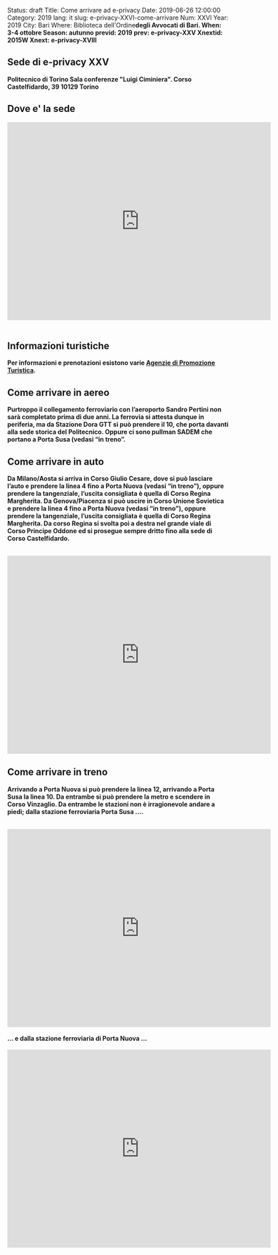 Status: draft
Title: Come arrivare ad e-privacy
Date: 2019-06-26 12:00:00
Category: 2019
lang: it
slug: e-privacy-XXVI-come-arrivare
Num: XXVI
Year: 2019
City: Bari
Where: Biblioteca dell'Ordine<b/>degli Avvocati di Bari.
When: 3-4 ottobre
Season: autunno
previd: 2019
prev: e-privacy-XXV
Xnextid: 2015W
Xnext: e-privacy-XVIII


<h2>Sede di e-privacy XXV</h2>

Politecnico di Torino
Sala conferenze "Luigi Ciminiera".
Corso Castelfidardo, 39
10129 Torino


<h2>Dove e' la sede</h2>

<iframe src="https://www.google.com/maps/embed?pb=!1m23!1m12!1m3!1d2818.1097800386046!2d7.657936015544081!3d45.06328407909825!2m3!1f0!2f0!3f0!3m2!1i1024!2i768!4f13.1!4m8!3e6!4m0!4m5!1s0x47886d1903ca7c67%3A0x3f3cc37977fac37b!2sCorso+Castelfidardo%2C+39%2C+10129+Torino+TO!3m2!1d45.0632841!2d7.6601247!5e0!3m2!1sit!2sit!4v1548697391265" width="600" height="450" frameborder="0" style="border:0" allowfullscreen></iframe>
<br><br>
<h2>Informazioni turistiche</h2>

Per informazioni e prenotazioni esistono varie <a href="https://www.visitatorino.com/informazioni-varie/uffici-turistici/" target="_blank" title="APT Torino">Agenzie di Promozione Turistica</a>.</p>

<h2>Come arrivare in aereo</h2>

Purtroppo il collegamento ferroviario con l’aeroporto Sandro Pertini non sarà completato prima di due anni. La ferrovia si attesta dunque in periferia, ma da Stazione Dora GTT si può prendere il 10, che porta davanti alla sede storica del Politecnico. Oppure ci sono pullman SADEM che portano a Porta Susa (vedasi “in treno”.

<h2>Come arrivare in auto</h2>

Da Milano/Aosta si arriva in Corso Giulio Cesare, dove si può lasciare l’auto e prendere la linea 4 fino a Porta Nuova (vedasi “in treno”), oppure prendere la tangenziale, l’uscita consigliata è quella di Corso Regina Margherita.
Da Genova/Piacenza si può uscire in Corso Unione Sovietica e prendere la linea 4 fino a Porta Nuova (vedasi “in treno”), oppure prendere la tangenziale, l’uscita consigliata è quella di Corso Regina Margherita.
Da corso Regina si svolta poi a destra nel grande viale di Corso Principe Oddone ed si prosegue sempre dritto fino alla sede di Corso Castelfidardo.
<br><br>
<iframe src="https://www.google.com/maps/embed?pb=!1m20!1m8!1m3!1d22537.8208341492!2d7.620087205249021!3d45.08117747729759!3m2!1i1024!2i768!4f13.1!4m9!3e0!4m3!3m2!1d45.1046567!2d7.6028391!4m3!3m2!1d45.0651631!2d7.6604719999999995!5e0!3m2!1sit!2sit!4v1548857561433" width="600" height="450" frameborder="0" style="border:0" allowfullscreen></iframe>


<h2>Come arrivare in treno</h2>

Arrivando a Porta Nuova si può prendere la linea 12, arrivando a Porta Susa la linea 10. Da entrambe si può prendere la metro e scendere in Corso Vinzaglio. Da entrambe le stazioni non è irragionevole andare a piedi; dalla stazione ferroviaria Porta Susa ....
<br><br>
<iframe src="https://www.google.com/maps/embed?pb=!1m22!1m8!1m3!1d5635.9495679772135!2d7.65655!3d45.0660226!3m2!1i1024!2i768!4f13.1!4m11!3e2!4m5!1s0x47886d0f91f62815%3A0xcbe3013012f65e68!2sPorta+Susa%2C+Corso+Bolzano%2C+Torino%2C+TO!3m2!1d45.0716228!2d7.6659039!4m3!3m2!1d45.063832!2d7.6601453!5e0!3m2!1sit!2sit!4v1548857667522" width="600" height="450" frameborder="0" style="border:0" allowfullscreen></iframe>
<br><br>
... e dalla stazione ferroviaria di Porta Nuova ...
<br><br>
<iframe src="https://www.google.com/maps/embed?pb=!1m26!1m12!1m3!1d11272.419937554927!2d7.66047493939172!3d45.063381365570294!2m3!1f0!2f0!3f0!3m2!1i1024!2i768!4f13.1!4m11!3e2!4m5!1s0x47886d6a39773955%3A0x9f7d00303134c2a0!2sPorta+Nuova%2C+Corso+Vittorio+Emanuele+II%2C+Torino%2C+TO!3m2!1d45.062055!2d7.678526!4m3!3m2!1d45.063832!2d7.6601453!5e0!3m2!1sit!2sit!4v1548857750199" width="600" height="450" frameborder="0" style="border:0" allowfullscreen></iframe>
